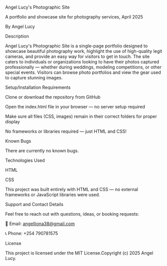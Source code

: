 Angel Lucy's Photographic Site

A portfolio and showcase site for photography services, April 2025

By Angel Lucy

Description

Angel Lucy's Photographic Site is a single-page portfolio designed to showcase beautiful photography work, highlight the use of high-quality legit cameras, and provide an easy way for visitors to get in touch. The site caters to individuals or organizations looking to have their photos captured professionally — whether during weddings, modeling competitions, or other special events. Visitors can browse photo portfolios and view the gear used to capture stunning images.

Setup/Installation Requirements

Clone or download the repository from GitHub

Open the index.html file in your browser — no server setup required

Make sure all files (CSS, images) remain in their correct folders for proper display

No frameworks or libraries required — just HTML and CSS!

Known Bugs

There are currently no known bugs.

Technologies Used

HTML

CSS

This project was built entirely with HTML and CSS — no external frameworks or JavaScript libraries were used.

Support and Contact Details

Feel free to reach out with questions, ideas, or booking requests:

📧 Email: angelliona38@gmail.com

📞 Phone: +254 790781575

License

This project is licensed under the MIT License.Copyright (c) 2025 Angel Lucy.
